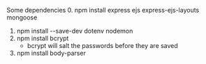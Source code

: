 Some dependencies 
0. npm install express ejs express-ejs-layouts mongoose
1. npm install --save-dev dotenv nodemon
2. npm install bcrypt
   - bcrypt will salt the passwords before they are saved
3. npm install body-parser 
